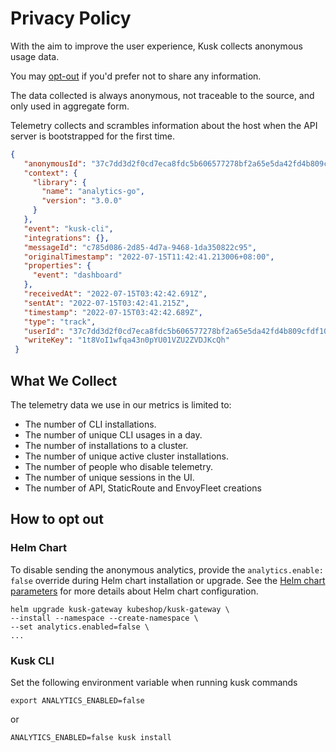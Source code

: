 # Privacy Policy

With the aim to improve the user experience, Kusk collects anonymous usage data.

You may [opt-out](#how-to-opt-out) if you'd prefer not to share any information.

The data collected is always anonymous, not traceable to the source, and only used in aggregate form. 

Telemetry collects and scrambles information about the host when the API server is bootstrapped for the first time. 

```json
{
   "anonymousId": "37c7dd3d2f0cd7eca8fdc5b606577278bf2a65e5da42fd4b809cfdf103583a98",
   "context": {
     "library": {
       "name": "analytics-go",
       "version": "3.0.0"
     }
   },
   "event": "kusk-cli",
   "integrations": {},
   "messageId": "c785d086-2d85-4d7a-9468-1da350822c95",
   "originalTimestamp": "2022-07-15T11:42:41.213006+08:00",
   "properties": {
     "event": "dashboard"
   },
   "receivedAt": "2022-07-15T03:42:42.691Z",
   "sentAt": "2022-07-15T03:42:41.215Z",
   "timestamp": "2022-07-15T03:42:42.689Z",
   "type": "track",
   "userId": "37c7dd3d2f0cd7eca8fdc5b606577278bf2a65e5da42fd4b809cfdf103583a98",
   "writeKey": "1t8VoI1wfqa43n0pYU01VZU2ZVDJKcQh"
 }
```

## **What We Collect**

The telemetry data we use in our metrics is limited to:

 - The number of CLI installations.
 - The number of unique CLI usages in a day.
 - The number of installations to a cluster.
 - The number of unique active cluster installations.
 - The number of people who disable telemetry.
 - The number of unique sessions in the UI.
 - The number of API, StaticRoute and EnvoyFleet creations

## How to opt out

### Helm Chart
To disable sending the anonymous analytics, provide the `analytics.enable: false` override during Helm chart installation or upgrade. See the <a href="https://github.com/kubeshop/helm-charts/blob/main/charts/kusk-gateway/values.yaml" target="_blank">Helm chart parameters</a> for more details about Helm chart configuration.

```
helm upgrade kusk-gateway kubeshop/kusk-gateway \
--install --namespace --create-namespace \
--set analytics.enabled=false \
...
```

### Kusk CLI
Set the following environment variable when running kusk commands
```
export ANALYTICS_ENABLED=false
```
or
```
ANALYTICS_ENABLED=false kusk install
```